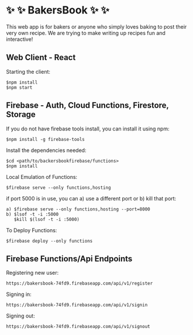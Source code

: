 # :sparkles: :sparkles: BakersBook :sparkles: :sparkles:

This web app is for bakers or anyone who simply loves baking to post their very own recipe.
We are trying to make writing up recipes fun and interactive!

## Web Client - React  
Starting the client:  
```
$npm install
$npm start
```

## Firebase - Auth, Cloud Functions, Firestore, Storage
If you do not have firebase tools install, you can install it using npm:   
```
$npm install -g firebase-tools
```

Install the dependencies needed:  
```
$cd <path/to/backersbookfirebase/functions>
$npm install
```

Local Emulation of Functions:
```
$firebase serve --only functions,hosting
```

if port 5000 is in use, you can a) use a different port or b) kill that port:  
```
a) $firebase serve --only functions,hosting --port=8000
b) $lsof -t -i :5000
   $kill $(lsof -t -i :5000)
```

To Deploy Functions:  
```    
$firebase deploy --only functions
```    


## Firebase Functions/Api Endpoints

Registering new user:
```
https://bakersbook-74fd9.firebaseapp.com/api/v1/register
```

Signing in:
```
https://bakersbook-74fd9.firebaseapp.com/api/v1/signin
```

Signing out:
```
https://bakersbook-74fd9.firebaseapp.com/api/v1/signout
```


